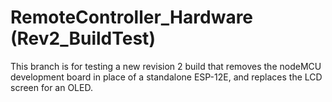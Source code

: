 # RemoteController_Hardware (Rev2_BuildTest)
This branch is for testing a new revision 2 build that removes the nodeMCU development board in place of a standalone ESP-12E, and replaces the LCD screen for an OLED.
